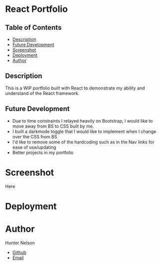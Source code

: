 # React Portfolio

## Table of Contents
* [Description](#description)
* [Future Development](#future-development)
* [Screenshot](#screenshot)
* [Deployment](#deployment)
* [Author](#author)


## Description
This is a WIP portfolio built with React to demonstrate my ability and understand of the React framework.

## Future Development 
* Due to time constraints I relayed heavily on Bootstrap, I would like to move away from BS to CSS built by me.
* I built a darkmode toggle that I would like to implement when I change over the CSS from BS
* I'd like to remove some of the hardcoding such as in the Nav links for ease of use/updating
* Better projects in my portfolio

# Screenshot
Here

# Deployment

# Author
Hunter Nelson
- [Github](https://github.com/Father-of-Cats)
- [Email](mailto:huntknelson@gmail.com)